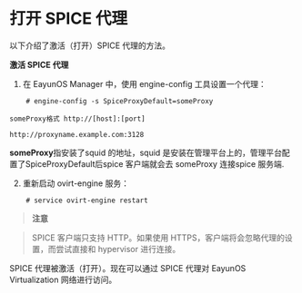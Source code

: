 # 打开 SPICE 代理

以下介绍了激活（打开）SPICE 代理的方法。

**激活 SPICE 代理**

1. 在 EayunOS Manager 中，使用 engine-config 工具设置一个代理：

```
    # engine-config -s SpiceProxyDefault=someProxy
```

`someProxy格式 http://[host]:[port]`

`http://proxyname.example.com:3128`

**someProxy**指安装了squid 的地址，squid 是安装在管理平台上的，管理平台配置了SpiceProxyDefault后spice 客户端就会去 someProxy 连接spice 服务端.


2. 重新启动 ovirt-engine 服务：

```
	# service ovirt-engine restart
```
	

> **注意**

> SPICE 客户端只支持 HTTP。如果使用 HTTPS，客户端将会忽略代理的设置，而尝试直接和 hypervisor 进行连接。

SPICE 代理被激活（打开）。现在可以通过 SPICE 代理对 EayunOS Virtualization 网络进行访问。
